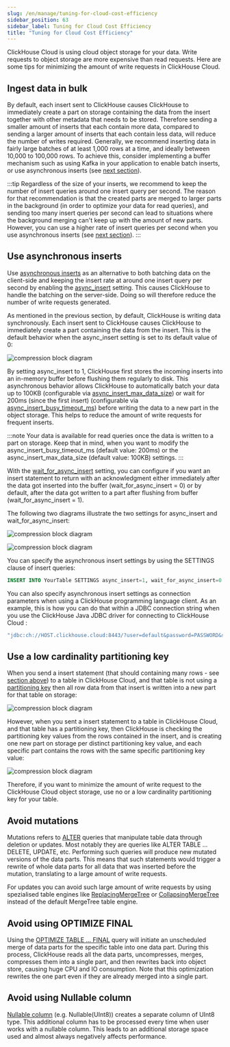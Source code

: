 ```yaml
---
slug: /en/manage/tuning-for-cloud-cost-efficiency
sidebar_position: 63
sidebar_label: Tuning for Cloud Cost Efficiency
title: "Tuning for Cloud Cost Efficiency"
---
```


ClickHouse Cloud is using cloud object storage for your data. Write requests to object storage are more expensive than read requests. Here are some tips for minimizing the amount of write requests in ClickHouse Cloud.

## Ingest data in bulk
By default, each insert sent to ClickHouse causes ClickHouse to immediately create a part on storage containing the data from the insert together with other metadata that needs to be stored.
Therefore sending a smaller amount of inserts that each contain more data, compared to sending a larger amount of inserts that each contain less data, will reduce the number of writes required. Generally, we recommend inserting data in fairly large batches of at least 1,000 rows at a time, and ideally between 10,000 to 100,000 rows. To achieve this, consider implementing a buffer mechanism such as using Kafka in your application to enable batch inserts, or use asynchronous inserts (see [next section](#use-asynchronous-inserts)).

:::tip
Regardless of the size of your inserts, we recommend to keep the number of insert queries around one insert query per second. 
The reason for that recommendation is that the created parts are merged to larger parts in the background (in order to optimize your data for read queries), and sending too many insert queries per second can lead to situations where the background merging can't keep up with the amount of new parts.
However, you can use a higher rate of insert queries per second when you use asynchronous inserts (see [next section](#use-asynchronous-inserts)).
:::

## Use asynchronous inserts 

Use [asynchronous inserts](https://clickhouse.com/blog/click-house-v2111-released) as an alternative to both batching data on the client-side and keeping the insert rate at around one insert query per second by enabling the [async_insert](../operations/settings/settings/#async-insert) setting. This causes ClickHouse to handle the batching on the server-side. Doing so will therefore reduce the number of write requests generated.

As mentioned in the previous section, by default, ClickHouse is writing data synchronously.
Each insert sent to ClickHouse causes ClickHouse to immediately create a part containing the data from the insert. 
This is the default behavior when the async_insert setting is set to its default value of 0:

![compression block diagram](images/async-01.png)

By setting async_insert to 1, ClickHouse first stores the incoming inserts into an in-memory buffer before flushing them regularly to disk. This asynchronous behavior allows ClickHouse to automatically batch your data up to 100KB (configurable via [async_insert_max_data_size](../operations/settings/settings/#async-insert-max-data-size)) or wait for 200ms (since the first insert) (configurable via [async_insert_busy_timeout_ms](../operations/settings/settings/#async-insert-max-data-size)) before writing the data to a new part in the object storage. This helps to reduce the amount of write requests for frequent inserts.

:::note
Your data is available for read queries once the data is written to a part on storage.
Keep that in mind, when you want to modify the async_insert_busy_timeout_ms (default value:  200ms) or the async_insert_max_data_size (default value: 100KB) settings.
:::




With the [wait_for_async_insert](../operations/settings/settings/#wait-for-async-insert) setting, you can configure if you want an insert statement to return with an acknowledgment either immediately after the data got inserted into the buffer (wait_for_async_insert = 0) or by default, after the data got written to a part after flushing from buffer (wait_for_async_insert = 1). 

The following two diagrams illustrate the two settings for async_insert and wait_for_async_insert:

![compression block diagram](images/async-02.png)

![compression block diagram](images/async-03.png)


You can specify the asynchronous insert settings by using the SETTINGS clause of insert queries:
```sql
INSERT INTO YourTable SETTINGS async_insert=1, wait_for_async_insert=0 VALUES (...)
```

You can also specify asynchronous insert settings as connection parameters when using a ClickHouse programming language client.
As an example, this is how you can do that within a JDBC connection string when you use the ClickHouse Java JDBC driver for connecting to ClickHouse Cloud :
```bash
"jdbc:ch://HOST.clickhouse.cloud:8443/?user=default&password=PASSWORD&ssl=true&custom_http_params=async_insert=1,wait_for_async_insert=0"
```


## Use a low cardinality partitioning key

When you send a insert statement (that should containing many rows - see [section above](#ingest-data-in-bulk)) to a table in ClickHouse Cloud, and that
table is not using a [partitioning key](https://clickhouse.com/docs/en/engines/table-engines/mergetree-family/custom-partitioning-key/)
then all row data from that insert is written into a new part for that table on storage:

![compression block diagram](images/partitioning-01.png)

However, when you sent a insert statement to a table in ClickHouse Cloud, and that
table has a partitioning key, then ClickHouse is checking the partitioning key values from the rows contained in the insert, and is creating one new part on storage 
per distinct partitioning key value, and each specific part contains the rows with the same specific partitioning key value:

![compression block diagram](images/partitioning-02.png)

Therefore, if you want to minimize the amount of write request to the ClickHouse Cloud object storage, use no or a low cardinality partitioning key for your table.




## Avoid mutations

Mutations refers to [ALTER](../sql-reference/statements/alter/) queries that manipulate table data through deletion or updates. Most notably they are queries like ALTER TABLE … DELETE, UPDATE, etc. Performing such queries will produce new mutated versions of the data parts. This means that such statements would trigger a rewrite of whole data parts for all data that was inserted before the mutation, translating to a large amount of write requests.
 
For updates you can avoid such large amount of write requests by using spezialised table engines like [ReplacingMergeTree](https://clickhouse.com/docs/en/engines/table-engines/mergetree-family/replacingmergetree/) or [CollapsingMergeTree](https://clickhouse.com/docs/en/engines/table-engines/mergetree-family/collapsingmergetree) instead of the default MergeTree table engine.


## Avoid using OPTIMIZE FINAL

Using the [OPTIMIZE TABLE ... FINAL](../sql-reference/statements/optimize/) query will initiate an unscheduled merge of data parts for the specific table into one data part. During this process, ClickHouse reads all the data parts, uncompresses, merges, compresses them into a single part, and then rewrites back into object store, causing huge CPU and IO consumption. Note that this optimization rewrites the one part even if they are already merged into a single part.

## Avoid using Nullable column

[Nullable column](../sql-reference/data-types/nullable/) (e.g. Nullable(UInt8)) creates a separate column of UInt8 type. This additional column has to be processed every time when user works with a nullable column. This leads to an additional storage space used and almost always negatively affects performance.
